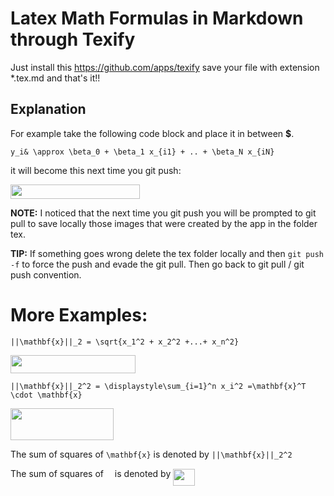 # Latex Math Formulas in Markdown through Texify 
Just install this https://github.com/apps/texify save your file with extension *.tex.md and that's it!!

## Explanation
For example take the following code block and place it in between **\$**. 
```
y_i& \approx \beta_0 + \beta_1 x_{i1} + .. + \beta_N x_{iN}
```
it will become this next time you git push:

<img src="/tex/d35243df38441b543a6da16df1f2f46f.svg?invert_in_darkmode&sanitize=true" align=middle width=207.07912004999997pt height=22.831056599999986pt/>

**NOTE:** I noticed that the next time you git push you will be prompted to git pull to save locally those images that were created by the app in the folder tex.

**TIP:** If something goes wrong delete the tex folder locally and then `git push -f` to force the push and evade the git pull. Then go back to git pull / git push convention.  

# More Examples:
```
||\mathbf{x}||_2 = \sqrt{x_1^2 + x_2^2 +...+ x_n^2}
```
<img src="/tex/59c927018141d66e182ddf8afebf26f7.svg?invert_in_darkmode&sanitize=true" align=middle width=199.82646584999998pt height=29.899755600000006pt/>

```
||\mathbf{x}||_2^2 = \displaystyle\sum_{i=1}^n x_i^2 =\mathbf{x}^T \cdot \mathbf{x}
```
<img src="/tex/39dff840fdbb7e37d2ff6935fd797547.svg?invert_in_darkmode&sanitize=true" align=middle width=164.88698655pt height=51.0047109pt/>

The sum of squares of `\mathbf{x}` is denoted by `||\mathbf{x}||_2^2`

The sum of squares of <img src="/tex/b0ea07dc5c00127344a1cad40467b8de.svg?invert_in_darkmode&sanitize=true" align=middle width=9.97711604999999pt height=14.611878600000017pt/> is denoted by <img src="/tex/a550d0130762075f3d4377778db5e35f.svg?invert_in_darkmode&sanitize=true" align=middle width=34.79455814999999pt height=26.76175259999998pt/>
